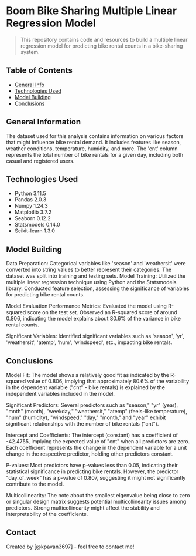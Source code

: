 # Boom Bike Sharing Multiple Linear Regression Model
> This repository contains code and resources to build a multiple linear regression model for predicting bike rental counts in a bike-sharing system.


## Table of Contents
* [General Info](#general-information)
* [Technologies Used](#technologies-used)
* [Model Building](#model-building)
* [Conclusions](#conclusions)


## General Information
The dataset used for this analysis contains information on various factors that might influence bike rental demand. It includes features like season, weather conditions, temperature, humidity, and more. The 'cnt' column represents the total number of bike rentals for a given day, including both casual and registered users.


## Technologies Used
- Python 3.11.5
- Pandas 2.0.3
- Numpy 1.24.3
- Matplotlib 3.7.2
- Seaborn 0.12.2
- Statsmodels 0.14.0
- Scikit-learn 1.3.0


## Model Building
Data Preparation:
Categorical variables like 'season' and 'weathersit' were converted into string values to better represent their categories.
The dataset was split into training and testing sets.
Model Training:
Utilized the multiple linear regression technique using Python and the Statsmodels library.
Conducted feature selection, assessing the significance of variables for predicting bike rental counts.

Model Evaluation
Performance Metrics:
Evaluated the model using R-squared score on the test set.
Observed an R-squared score of around 0.806, indicating the model explains about 80.6% of the variance in bike rental counts.

Significant Variables:
Identified significant variables such as 'season', 'yr', 'weathersit', 'atemp', 'hum', 'windspeed', etc., impacting bike rentals.



## Conclusions
Model Fit: The model shows a relatively good fit as indicated by the R-squared value of 0.806, implying that approximately 80.6% of the variability in the dependent variable ("cnt" - bike rentals) is explained by the independent variables included in the model.

Significant Predictors: Several predictors such as "season," "yr" (year), "mnth" (month), "weekday," "weathersit," "atemp" (feels-like temperature), "hum" (humidity), "windspeed," "day," "month," and "year" exhibit significant relationships with the number of bike rentals ("cnt").

Intercept and Coefficients: The intercept (constant) has a coefficient of -42.4755, implying the expected value of "cnt" when all predictors are zero. Each coefficient represents the change in the dependent variable for a unit change in the respective predictor, holding other predictors constant.

P-values: Most predictors have p-values less than 0.05, indicating their statistical significance in predicting bike rentals. However, the predictor "day_of_week" has a p-value of 0.807, suggesting it might not significantly contribute to the model.

Multicollinearity: The note about the smallest eigenvalue being close to zero or singular design matrix suggests potential multicollinearity issues among predictors. Strong multicollinearity might affect the stability and interpretability of the coefficients.


## Contact
Created by [@kpavan3697] - feel free to contact me!
